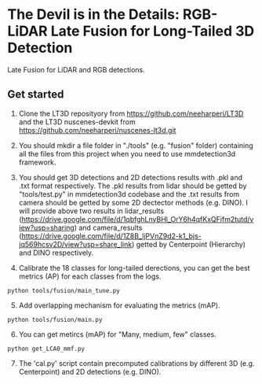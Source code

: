 # The Devil is in the Details: RGB-LiDAR Late Fusion for Long-Tailed 3D Detection
Late Fusion for LiDAR and RGB detections.

## Get started
1. Clone the LT3D reposityory from https://github.com/neeharperi/LT3D and the LT3D nuscenes-devkit from https://github.com/neeharperi/nuscenes-lt3d.git

2. You should mkdir a file folder in  "./tools" (e.g. "fusion" folder) containing all the files from this project when you need to use mmdetection3d framework.

3. You should get 3D detections and 2D detections results with .pkl and .txt format respectively. The .pkl results from lidar should be getted by "tools/test.py" in mmdetection3d codebase and the .txt results from camera should be getted by some 2D dectector methods (e.g. DINO). I will provide above two results in lidar_results (https://drive.google.com/file/d/1qbfghLnyBHl_OrY6h4qfKxQFifm2tutd/view?usp=sharing) and camera_results (https://drive.google.com/file/d/1Z8B_ljPVnZ9d2-k1_bjs-jq569hcsv2D/view?usp=share_link) getted by Centerpoint (Hierarchy) and DINO respectively.


4. Calibrate the 18 classes for long-tailed derections, you can get the best metrics (AP) for each classes from the logs.

```shell
python tools/fusion/main_tune.py

```

5. Add overlapping mechanism for evaluating the metrics (mAP).

```shell
python tools/fusion/main.py
```

6. You can get metircs (mAP) for "Many, medium, few" classes.

```shell
python get_LCA0_mmf.py
```

7. The 'cal.py' script contain precomputed calibrations by different 3D (e.g. Centerpoint) and 2D detections (e.g. DINO).
